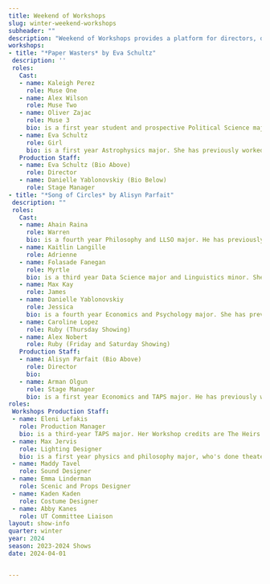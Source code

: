 ```yaml
---
title: Weekend of Workshops
slug: winter-weekend-workshops
subheader: ""
description: "Weekend of Workshops provides a platform for directors, devisers, and performers to hone and delve into their craft. This winter, audiences will experience a blend of new and familiar pieces, both devised and revised. The Weekend of Workshops is dedicated to pushing the boundaries of artistic expression for every participant in this intimate space."
workshops:
- title: "*Paper Wasters* by Eva Schultz"
 description: ''
 roles:
   Cast:
   - name: Kaleigh Perez
     role: Muse One
   - name: Alex Wilson
     role: Muse Two
   - name: Oliver Zajac
     role: Muse 3
     bio: is a first year student and prospective Political Science major from the best place on Earth, God's chosen country; Toledo, Ohio. This is his first full UT production, but he appeared as an actor in Theater[24] Fall (Mrs. Saggitiddies) and Winter Quarter (Fancy Pen/"Sweatpants") of this year, and in the Dean's Men Richard III Shakespearience.
   - name: Eva Schultz
     role: Girl
     bio: is a first year Astrophysics major. She has previously worked on Falsettos (Scenic Designers) and two Theatre[24] productions (designer).
   Production Staff:
   - name: Eva Schultz (Bio Above)
     role: Director
   - name: Danielle Yablonovskiy (Bio Below)
     role: Stage Manager
- title: "*Song of Circles* by Alisyn Parfait"
 description: ""
 roles:
   Cast:
   - name: Ahain Raina
     role: Warren
     bio: is a fourth year Philosophy and LLSO major. He has previously worked on Harlesden High Street (Kareem).
   - name: Kaitlin Langille
     role: Adrienne
   - name: Folasade Fanegan
     role: Myrtle
     bio: is a third year Data Science major and Linguistics minor. She is currently involved in Fire Escape Films and has previously worked on set of "Bottomless" (Composer) and "Remember Paul?" (Art Director). This is her first role in the University Workshop Theater.
   - name: Max Kay
     role: James
   - name: Danielle Yablonovskiy
     role: Jessica
     bio: is a fourth year Economics and Psychology major. She has previously worked on The Trail to Oregon (Stage Manager) and Be More Chill (Stage Manager), as well as a variety of other UT managerial roles. She is also currently the chair of UT. You can catch her next stage managing the spring 2024 production of Strings Attached. She would like to thank her co-stage manager at Strings Attached, Coco, for dealing with her this week. Everything is for UT and, most of all, Eleni.
   - name: Caroline Lopez
     role: Ruby (Thursday Showing)
   - name: Alex Nobert
     role: Ruby (Friday and Saturday Showing)
   Production Staff:
   - name: Alisyn Parfait (Bio Above)
     role: Director
     bio:
   - name: Arman Olgun
     role: Stage Manager
     bio: is a first year Economics and TAPS major. He has previously worked on "The Wolves" as a light board operator and is currently working on "Ballad of Oedipus" as the associate master electrician. This is his first UT show and he is loving it so far!
roles:
 Workshops Production Staff:
 - name: Eleni Lefakis
   role: Production Manager
   bio: is a third-year TAPS major. Her Workshop credits are The Heirs (Costume Designer) and Ah Wing and The Automaton Eagle (Assistant Stage Manager) from Autumn 2021 AND Strings Attached, In Concert (Production Manager) and Cassandra (Production Manager) from Autumn 2023. She has 9 UT MainStage credits and is currently working on Falsettos (Dramaturg), Richard III (Assistant Costume Designer), and Strings Attached (Co-Director/Dramaturg). This is UT’s second consecutive quarter producing a fully student-written Weekend of Workshops and she’s really excited and proud of everyone for conquering the challenge of producing new work so beautifully, but especially the many company members whose first UT credit this is!
 - name: Max Jervis
   role: Lighting Designer
   bio: is a first year physics and philosophy major, who's done theater before in high school but this is his first time doing theater at uchicago. In high school he mainly did curtains/fly operator for shows like Much Ado About Nothing, 42nd Street, and Grease, and props for Letters to Sala.
 - name: Maddy Tavel
   role: Sound Designer
 - name: Emma Linderman
   role: Scenic and Props Designer
 - name: Kaden Kaden
   role: Costume Designer
 - name: Abby Kanes
   role: UT Committee Liaison
layout: show-info
quarter: winter
year: 2024
season: 2023-2024 Shows
date: 2024-04-01


---
```

